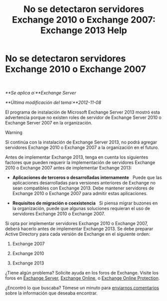 ﻿---
title: 'No se detectaron servidores Exchange 2010 o Exchange 2007: Exchange 2013 Help'
TOCTitle: No se detectaron servidores Exchange 2010 o Exchange 2007
ms:assetid: 789cabab-c769-4a16-a6c8-3db82cff8861
ms:mtpsurl: https://technet.microsoft.com/es-es/library/ms.exch.setupreadiness.noe14serverwarning(v=EXCHG.150)
ms:contentKeyID: 48268306
ms.date: 04/23/2018
mtps_version: v=EXCHG.150
ms.translationtype: HT
---

# No se detectaron servidores Exchange 2010 o Exchange 2007

 

_**Se aplica a:**Exchange Server_

_**Última modificación del tema:**2012-11-08_

El programa de instalación de Microsoft Exchange Server 2013 mostró esta advertencia porque no existen roles de servidor de Exchange Server 2010 o Exchange Server 2007 en la organización.


> [!WARNING]
> Si continúa con la instalación de Exchange Server 2013, no podrá agregar servidores Exchange 2010 o Exchange 2007 a la organización en el futuro.



Antes de implementar Exchange 2013, tenga en cuenta los siguientes factores que pueden requerir la implementación de servidores Exchange 2010 o Exchange 2007 antes de implementar Exchange 2013:

  - **Aplicaciones de terceros o desarrolladas internamente**   Puede que las aplicaciones desarrolladas para versiones anteriores de Exchange no sean compatibles con Exchange 2013. Debe mantener servidores de Exchange 2010 o Exchange 2007 para admitir estas aplicaciones.

  - **Requisitos de migración o coexistencia**   Si piensa migrar buzones en la organización, puede que algunas soluciones requieran el uso de servidores Exchange 2010 o Exchange 2007.

Si opta por implementar servidores Exchange 2010 o Exchange 2007, deberá hacerlo antes de implementar Exchange 2013. Se debe preparar Active Directory para cada versión de Exchange en el siguiente orden:

1.  Exchange 2007

2.  Exchange 2010

3.  Exchange 2013

¿Tiene algún problema? Solicite ayuda en los foros de Exchange. Visite los foros en [Exchange Server](https://go.microsoft.com/fwlink/p/?linkid=60612), [Exchange Online](https://go.microsoft.com/fwlink/p/?linkid=267542), o [Exchange Online Protection](https://go.microsoft.com/fwlink/p/?linkid=285351).

¿Encontró lo que buscaba? Tómese un minuto para [enviarnos comentarios](mailto:exsetuphelpfeedback@microsoft.com?subject=exchange%202013%20setup%20help%20feedbac) sobre la información que deseaba encontrar.

